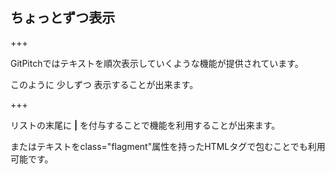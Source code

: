 ## ちょっとずつ表示

+++

GitPitchではテキストを順次表示していくような機能が提供されています。

<span class="flagment">このように</span>
<span class="flagment">少しずつ</span>
<span class="flagment">表示することが出来ます。</span>

+++

リストの末尾に __|__ を付与することで機能を利用することが出来ます。

またはテキストをclass="flagment"属性を持ったHTMLタグで包むことでも利用可能です。
